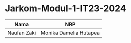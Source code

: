 # Jarkom-Modul-1-IT23-2024

| Nama | NRP |
| --------------------- | ----------------------- |
| Naufan Zaki | Monika Damelia Hutapea |

